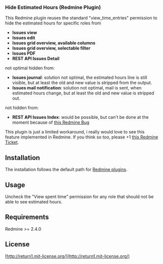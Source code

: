 ### Hide Estimated Hours (Redmine Plugin)

This Redmine plugin reuses the standard "view_time_entries" permission to hide the estimated hours for specific roles from

* **Issues view**
* **Issues edit**
* **Issues grid overview, available columns**
* **Issues grid overview, selectable filter**
* **Issues PDF**
* **REST API Issues Detail**

not optimal hidden from:

* **Issues journal**: solution not optimal, the estimated hours line is still visible, but at least the old and new value is stripped from the output.
* **Issues mail notification**: solution not optimal, mail is sent, when estimated hours change, but at least the old and new value is stripped out.

not hidden from:

* **REST API Issues Index**: would be possible, but can't be done at the moment because of [this Redmine Bug](http://www.redmine.org/issues/13924)

This plugin is just a limited workaround, i really would love to see this feature implemented in Redmine. If you think so too, please +1 [this Redmine Ticket](http://www.redmine.org/issues/11963).


## Installation

The installation follows the default path for [Redmine plugins](http://www.redmine.org/projects/redmine/wiki/Plugins).


## Usage

Uncheck the "View spent time" permission for any role that should not be able to see estimated hours.


## Requirements

Redmine >= 2.4.0


## License


[http://return1.mit-license.org/](http://return1.mit-license.org/)
